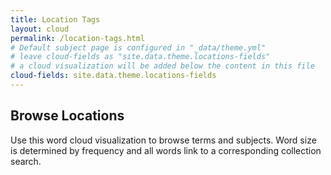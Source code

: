 ```yaml
---
title: Location Tags
layout: cloud
permalink: /location-tags.html
# Default subject page is configured in "_data/theme.yml"
# leave cloud-fields as "site.data.theme.locations-fields"
# a cloud visualization will be added below the content in this file
cloud-fields: site.data.theme.locations-fields
---
```


## Browse Locations

Use this word cloud visualization to browse terms and subjects.
Word size is determined by frequency and all words link to a corresponding collection search.
